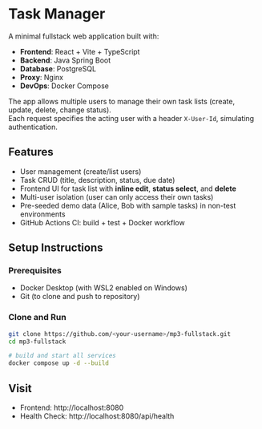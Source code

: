 #  Task Manager

A minimal fullstack web application built with:

- **Frontend**: React + Vite + TypeScript
- **Backend**: Java Spring Boot 
- **Database**: PostgreSQL
- **Proxy**: Nginx 
- **DevOps**: Docker Compose 

The app allows multiple users to manage their own task lists (create, update, delete, change status).  
Each request specifies the acting user with a header `X-User-Id`, simulating authentication.

## Features

- User management (create/list users)
- Task CRUD (title, description, status, due date)
- Frontend UI for task list with **inline edit**, **status select**, and **delete**
- Multi-user isolation (user can only access their own tasks)
- Pre-seeded demo data (Alice, Bob with sample tasks) in non-test environments
- GitHub Actions CI: build + test + Docker workflow

## Setup Instructions

### Prerequisites
- Docker Desktop (with WSL2 enabled on Windows)
- Git (to clone and push to repository)

### Clone and Run
```bash
git clone https://github.com/<your-username>/mp3-fullstack.git
cd mp3-fullstack

# build and start all services
docker compose up -d --build

```
## Visit
- Frontend: http://localhost:8080
- Health Check: http://localhost:8080/api/health
